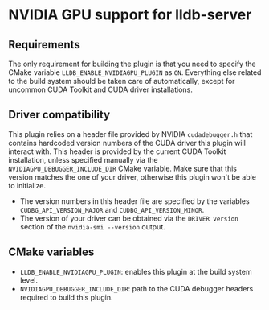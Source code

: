 # NVIDIA GPU support for lldb-server

## Requirements

The only requirement for building the plugin is that you need to specify the
CMake variable `LLDB_ENABLE_NVIDIAGPU_PLUGIN` as `ON`. Everything else
related to the build system should be taken care of automatically, except
for uncommon CUDA Toolkit and CUDA driver installations.

## Driver compatibility

This plugin relies on a header file provided by NVIDIA `cudadebugger.h` that
contains hardcoded version numbers of the CUDA driver this plugin will interact
with. This header is provided by the current CUDA Toolkit installation, unless
specified manually via the `NVIDIAGPU_DEBUGGER_INCLUDE_DIR` CMake variable.
Make sure that this version matches the one of your driver, otherwise this
plugin won't be able to initialize.

- The version numbers in this header file are specified by the variables
  `CUDBG_API_VERSION_MAJOR` and `CUDBG_API_VERSION_MINOR`.
- The version of your driver can be obtained via the `DRIVER version` section
  of the `nvidia-smi --version` output.

## CMake variables

- `LLDB_ENABLE_NVIDIAGPU_PLUGIN`: enables this plugin at the build system level.
- `NVIDIAGPU_DEBUGGER_INCLUDE_DIR`: path to the CUDA debugger headers required
  to build this plugin.